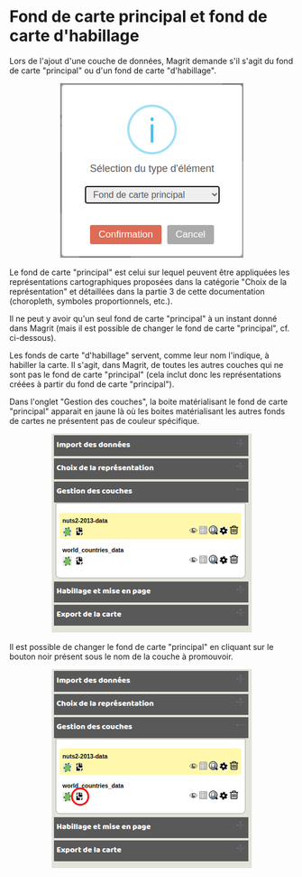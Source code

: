 Fond de carte principal et fond de carte d'habillage
====================================================

Lors de l'ajout d'une couche de données, Magrit demande s'il s'agit du fond de carte "principal" ou d'un fond de carte "d'habillage".

<p style="text-align: center;">
<img src="../img/import-choice-target-layout.png" alt="Dialogue de choix du type de fond de carte"/>
</p>

Le fond de carte "principal" est celui sur lequel peuvent être appliquées les représentations cartographiques proposées dans la catégorie "Choix de la représentation" et détaillées dans la partie 3 de cette documentation (choropleth, symboles proportionnels, etc.).

Il ne peut y avoir qu'un seul fond de carte "principal" à un instant donné dans Magrit (mais il est possible de changer le fond de carte "principal", cf. ci-dessous).

Les fonds de carte "d'habillage" servent, comme leur nom l'indique, à habiller la carte. Il s'agit, dans Magrit, de toutes les autres couches qui ne sont pas le fond de carte "principal" (cela inclut donc les représentations créées à partir du fond de carte "principal").

Dans l'onglet "Gestion des couches", la boite matérialisant le fond de carte "principal" apparait en jaune là où les boites matérialisant les autres fonds de cartes ne présentent pas de couleur spécifique.

<p style="text-align: center;">
<img src="../img/menu_choice-target-layout.png" alt="Menu de gestion des couches"/>
</p>

Il est possible de changer le fond de carte "principal" en cliquant sur le bouton noir présent sous le nom de la couche à promouvoir.

<p style="text-align: center;">
<img src="../img/menu_choice-target-layout-highlight.png" alt="Menu de gestion des couches et bouton de promotion d'un couche d'habillage"/>
</p>
